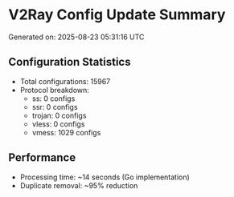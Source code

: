 # V2Ray Config Update Summary
Generated on: 2025-08-23 05:31:16 UTC

## Configuration Statistics
- Total configurations: 15967
- Protocol breakdown:
  - ss: 0 configs
  - ssr: 0 configs
  - trojan: 0 configs
  - vless: 0 configs
  - vmess: 1029 configs

## Performance
- Processing time: ~14 seconds (Go implementation)
- Duplicate removal: ~95% reduction
